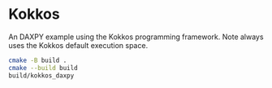 # Kokkos

An DAXPY example using the Kokkos programming framework.
Note always uses the Kokkos default execution space.

```bash
cmake -B build .
cmake --build build
build/kokkos_daxpy
```
